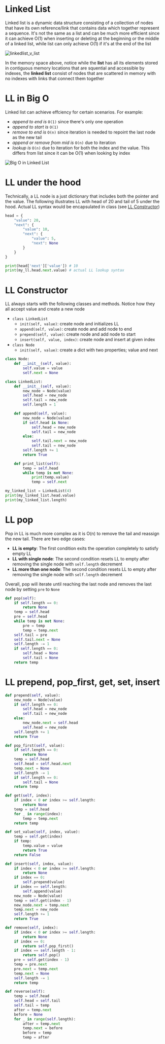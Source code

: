 # Linked List

Linked list is a dynamic data structure consisting of a collection of nodes that have its own reference/link that contains data which together represent a sequence. It's not the same as a list and can be much more efficient since it can achieve O(1) when inserting or deleting at the beginning or the middle of a linked list, while list can only achieve O(1) if it's at the end of the list

![linkedlist_v_list](./linkedlist_v_list.png)

In the memory space above, notice while the **list** has all its elements stored in contiguous memory locations that are squential and accessible by indexes, the **linked list** consist of nodes that are scattered in memory with no indexes with links that connect them together

# LL in Big O

Linked list can achieve effciency for certain scenarios. For example:

- _append to end is_ `O(1)` since there's only one operation
- _append to start is_ `O(1)`
- _remove to end is_ `O(n)` since iteration is needed to repoint the last node as the new tail
- _append or remove from mid is_ `O(n)` due to iteration
- _lookup is_ `O(n)` due to iteration for both the index and the value. This differs from list since it can be O(1) when looking by index

![Big O in Linked List](./linkedlist_big_o.png)

# LL under the hood

Technically, a LL node is a just dictionary that includes both the pointer and the value. The following illustrates LL with head of 20 and tail of 5 under the hood. Actual LL syntax would be encapsulated in class (see [LL Constructor](#ll-constructor))

```python
head = {
    "value": 20,
    "next": {
        "value": 10,
        "next": {
            "value": 5,
            "next": None
        }
    }
}

print(head['next']['value']) # 10
print(my_ll.head.next.value) # actual LL lookup syntax
```

# LL Constructor

LL always starts with the following classes and methods. Notice how they all accept value and create a new node

- `class LinkedList`
  - `init(self, value)`: create node and initializes LL
  - `append(self, value)`: create node and add node to end
  - `prepend(self, value)`: create node and add node to start
  - `insert(self, value, index)`: create node and insert at given index
- `class Node`
  - `init(self, value)`: create a dict with two properties; value and next

```python
class Node:
    def __init__(self, value):
        self.value = value
        self.next = None

class LinkedList:
    def __init__(self, value):
        new_node = Node(value)
        self.head = new_node
        self.tail = new_node
        self.length = 1

    def append(self, value):
        new_node = Node(value)
        if self.head is None:
            self.head = new_node
            self.tail = new_node
        else:
            self.tail.next = new_node
            self.tail = new_node
        self.length += 1
        return True

    def print_list(self):
        temp = self.head
        while temp is not None:
            print(temp.value)
            temp = self.next

my_linked_list = LinkedList(4)
print(my_linked_list.head.value)
print(my_linked_list.length)
```

# LL pop

Pop in LL is much more complex as it is O(n) to remove the tail and reassign the new tail. There are two edge cases:

- **LL is empty**: The first condition exits the operation completely to satisfy empty LL
- **LL with single node**: The second condition resets LL to empty after removing the single node with `self.length` decrement
- **LL more than one node**: The second condition resets LL to empty after removing the single node with `self.length` decrement

Overall, pop will iterate until reaching the last node and removes the last node by setting `pre` to `None`

```python
def pop(self):
    if self.length == 0:
        return None
    temp = self.head
    pre = self.head
    while temp is not None:
        pre = temp
        temp = temp.next
    self.tail = pre
    self.tail.next = None
    self.length -= 1
    if self.length == 0:
        self.head = None
        self.tail = None
    return temp
```

# LL prepend, pop_first, get, set, insert

```python
def prepend(self, value):
    new_node = Node(value)
    if self.length == 0:
        self.head = new_node
        self.tail = new_node
    else:
        new_node.next = self.head
        self.head = new_node
    self.length += 1
    return True

def pop_first(self, value):
    if self.length == 0:
        return None
    temp = self.head
    self.head = self.head.next
    temp.next = None
    self.length -= 1
    if self.length == 0:
        self.tail = None
    return temp

def get(self, index):
    if index < 0 or index >= self.length:
        return None
    temp = self.head
    for _ in range(index):
        temp = temp.next
    return temp

def set_value(self, index, value):
    temp = self.get(index)
    if temp:
        temp.value = value
        return True
    return False

def insert(self, index, value):
    if index < 0 or index >= self.length:
        return None
    if index == 0:
        self.prepend(value)
    if index == self.length:
        self.append(value)
    new_node = Node(value)
    temp = self.get(index - 1)
    new_node.next = temp.next
    temp.next = new_node
    self.length += 1
    return True

def remove(self, index):
    if index < 0 or index >= self.length:
        return None
    if index == 0:
        return self.pop_first()
    if index == self.length - 1:
        return self.pop()
    pre = self.get(index - 1)
    temp = pre.next
    pre.next = temp.next
    temp.next = None
    self.length -= 1
    return temp

def reverse(self):
    temp = self.head
    self.head = self.tail
    self.tail = temp
    after = temp.next
    before = None
    for _ in range(self.length):
        after = temp.next
        temp.next = before
        before = temp
        temp = after
```

